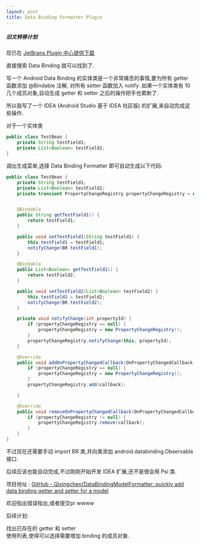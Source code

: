 ```yaml
---
layout: post
title: Data Binding Formatter Plugin
---
```

##### 旧文转移计划

现已在 [JetBrans Plugin 中心提供下载 ](https://plugins.jetbrains.com/plugin/8616-data-binding-formatter)

直接搜索 Data Binding 就可以找到了.


写一个 Android Data Binding 的实体类是一个非常痛苦的事情,要为所有 getter 函数添加 @Bindable 注解, 对所有 setter 函数加入 notify .如果一个实体类有 10 几个成员对象,自动生成 getter 和 setter 之后的操作把手也累断了.

所以我写了一个 IDEA (Android Studio 基于 IDEA 社区版) 的扩展,来自动完成这些操作.

对于一个实体类
``` java
public class TestBean {
    private String testField1;
    private List<Boolean> testField2;
}
```
调出生成菜单,选择 Data Binding Formatter 即可自动生成以下代码:

``` java
public class TestBean {
    private String testField1;
    private List<Boolean> testField2;
    private transient PropertyChangeRegistry propertyChangeRegistry = new PropertyChangeRegistry();


    @Bindable
    public String getTestField1() {
        return testField1;
    }

    public void setTestField1(String testField1) {
        this.testField1 = testField1;
        notifyChange(BR.testField1);
    }

    @Bindable
    public List<Boolean> getTestField2() {
        return testField2;
    }

    public void setTestField2(List<Boolean> testField2) {
        this.testField2 = testField2;
        notifyChange(BR.testField2);
    }

    private void notifyChange(int propertyId) {
        if (propertyChangeRegistry == null) {
            propertyChangeRegistry = new PropertyChangeRegistry();
        }
        propertyChangeRegistry.notifyChange(this, propertyId);
    }

    @Override
    public void addOnPropertyChangedCallback(OnPropertyChangedCallback callback) {
        if (propertyChangeRegistry == null) {
            propertyChangeRegistry = new PropertyChangeRegistry();
        }
        propertyChangeRegistry.add(callback);

    }

    @Override
    public void removeOnPropertyChangedCallback(OnPropertyChangedCallback callback) {
        if (propertyChangeRegistry != null) {
            propertyChangeRegistry.remove(callback);
        }
    }
}
```

不过现在还需要手动 import BR 类,并向类添加 android.databinding.Observable 接口.

后续应该也能自动完成,不过刚刚开始开发 IDEA 扩展,还不是很会用 Psi 类.

项目地址 : [GitHub - Qixingchen/DataBindingModelFormatter: quickly add data binding getter and setter for a model](https://github.com/Qixingchen/DataBindingModelFormatter)

欢迎指出错误指出,或者提交pr wwww

后续计划:

找出已存在的 getter 和 setter   
使用列表,使得可以选择需要增加 binding 的成员对象.